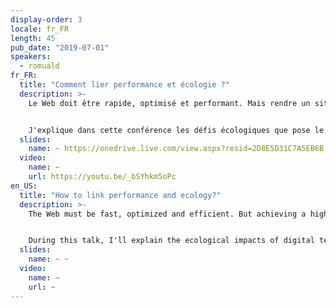 ```yaml
---
display-order: 3
locale: fr_FR
length: 45
pub_date: "2019-07-01"
speakers:
  - romuald
fr_FR:
  title: "Comment lier performance et écologie ?"
  description: >-
    Le Web doit être rapide, optimisé et performant. Mais rendre un site performant n'est pas chose facile lorsqu'on essaye de prendre en compte les problématiques écologiques soulevées par le code généré ou l'ajout de serveurs à des infrastructures. La performance n'est pas <i lang="en">green</i>, mais elle pourrait.


    J'explique dans cette conférence les défis écologiques que pose le numérique et ceux qui sont spécifiquement liés à certaines optimisations de la Performance Web pour vous aider à les relever. Ensemble, construisons un Web rapide, performant <strong>et responsable</strong>.
  slides:
    name: ~ https://onedrive.live.com/view.aspx?resid=2D8E5D31C7A5EB6B!168549&ithint=file%2cpptx&authkey=!AE2-nMPzPe3WHDQ
  video:
    name: ~
    url: https://youtu.be/_bSYhkm5oPc
en_US:
  title: "How to link performance and ecology?"
  description: >-
    The Web must be fast, optimized and efficient. But achieving a high-performance website is not easy when you consider the ecological aspects of the resulting code or the additional servers on your infrastructure. Web Performance is not <code>Green</code>, but it could be.


    During this talk, I'll explain the ecological impacts of digital technology and those specifically added by some Web performance optimizations so that you know how to embrace them. Together, let's build a fast, efficient <strong>and responsible</strong> web.
  slides:
    name: ~ ~
  video:
    name: ~
    url: ~
---
```

